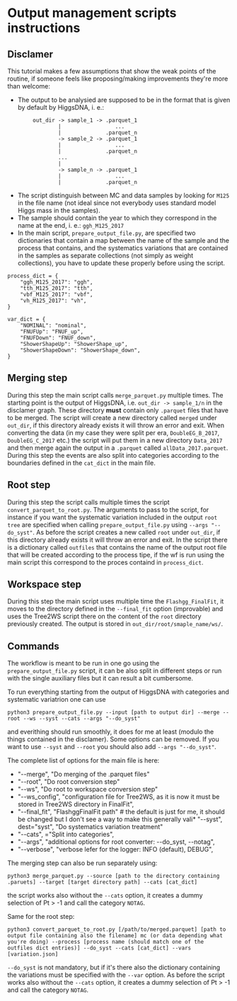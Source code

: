 # Output management scripts instructions

## Disclamer

This tutorial makes a few assumptions that show the weak points of the routine, if someone feels like proposing/making improvements they're more than welcome:
* The output to be analysied are supposed to be in the format that is given by default by HiggsDNA, i. e.:
```
        out_dir -> sample_1 -> .parquet_1
                |                 ...
                |              .parquet_n
                -> sample_2 -> .parquet_1
                |                 ...
                |              .parquet_n
                ...
                |
                -> sample_n -> .parquet_1
                |                 ...
                |              .parquet_n
```
* The script distinguish between MC and data samples by looking for `M125` in the file name (not ideal since not everybody uses standard model Higgs mass in the samples).
* The sample should contain the year to which they correspond in the name at the end, i. e.: `ggh_M125_2017`
* In the main script, `prepare_output_file.py`, are specified two dictionaries that contain a map between the name of the sample and the process that contains, and the systematics variations that are contained in the samples as separate collections (not simply as weight collections), you have to update these properly before using the script.
```
process_dict = {
    "ggh_M125_2017": "ggh",
    "tth_M125_2017": "tth",
    "vbf_M125_2017": "vbf",
    "vh_M125_2017": "vh",
}

var_dict = {
    "NOMINAL": "nominal",
    "FNUFUp": "FNUF_up",
    "FNUFDown": "FNUF_down",
    "ShowerShapeUp": "ShowerShape_up",
    "ShowerShapeDown": "ShowerShape_down",
}
```

## Merging step
During this step the main script calls `merge_parquet.py` multiple times. The starting point is the output of HiggsDNA, i.e. `out_dir -> sample_1/n` in the disclamer graph. These directory **must** contain only `.parquet` files that have to be merged. 
The script will create a new directory called `merged` under `out_dir`, if this directory already exists it will throw an error and exit.
When converting the data (in my case they were split per era, `DoubleEG_B_2017`, `DoubleEG_C_2017` etc.) the script will put them in a new directory `Data_2017` and then merge again the output in a `.parquet` called `allData_2017.parquet`.
During this step the events are also split into categories according to the boundaries defined in the `cat_dict` in the main file.

## Root step 

During this step the script calls multiple times the script `convert_parquet_to_root.py`. The arguments to pass to the script, for instance if you want the systematic variation included in the output `root tree` are specified when calling `prepare_output_file.py` using `--args "--do_syst"`.
As before the script creates a new called `root` under `out_dir`, if this directory already exists it will throw an error and exit. In the script there is a dictionary called `outfiles` that contains the name of the output root file that will be created according to the process tipe, if the wf is run using the main script this correspond to the proces containd in `process_dict`.

## Workspace step

During this step the main script uses multiple time the `Flashgg_FinalFit`, it moves to the directory defined in the `--final_fit` option (improvable) and uses the Tree2WS script there on the content of the `root` directory previously created. The output is stored in `out_dir/root/smaple_name/ws/`.

## Commands

The workflow is meant to be run in one go using the `prepare_output_file.py` script, it can be also split in different steps or run with the single auxiliary files but it can result a bit cumbersome.

To run everything starting from the output of HiggsDNA with categories and systematic variatrion one can use 
```
python3 prepare_output_file.py --input [path to output dir] --merge --root --ws --syst --cats --args "--do_syst"
```
and everithing should run smoothly, it does for me at least (modulo the things contained in the disclamer).
Some options can be removed. If you want to use `--syst` and `--root` you should also add `--args "--do_syst"`.

The complete list of options for the main file is here:

* "--merge", "Do merging of the .parquet files"
* "--root", "Do root conversion step"
* "--ws", "Do root to workspace conversion step"
* "--ws_config", "configuration file for Tree2WS, as it is now it must be stored in Tree2WS directory in FinalFit",
* "--final_fit", "FlashggFinalFit path" # the default is just for me, it should be changed but I don't see a way to make this generally vali* "--syst",
    dest="syst", "Do systematics variation treatment"
* "--cats", ="Split into categories",
* "--args", "additional options for root converter: --do_syst, --notag",
* "--verbose", "verbose lefer for the logger: INFO (default), DEBUG",

The merging step can also be run separately using:

```
python3 merge_parquet.py --source [path to the directory containing .paruets] --target [target directory path] --cats [cat_dict]
```

the script works also without the `--cats` option, it creates a dummy selection of Pt > -1 and call the category `NOTAG`.

Same for the root step:
```
python3 convert_parquet_to_root.py [/path/to/merged.parquet] [path to output file containing also the filename] mc (or data depending what you're doing) --process [process name (should match one of the outfiles dict entries)] --do_syst --cats [cat_dict] --vars [variation.json]
```

`--do_syst` is not mandatory, but if it's there also the dictionary containing the variations must be specified with the `--var` option. As before the script works also without the `--cats` option, it creates a dummy selection of Pt > -1 and call the category `NOTAG`.
